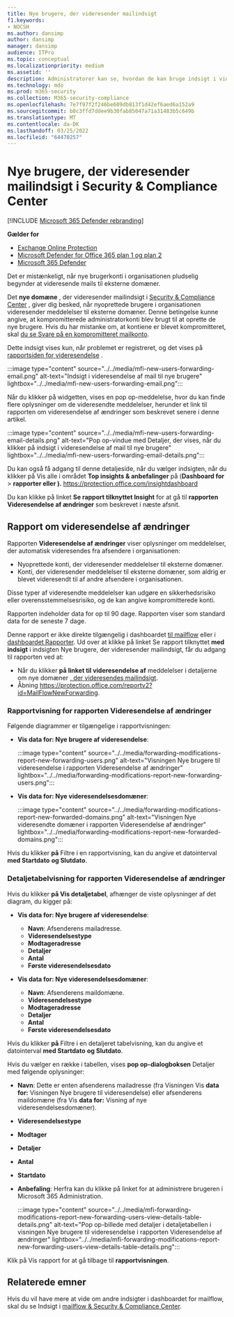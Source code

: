 ```yaml
---
title: Nye brugere, der videresender mailindsigt
f1.keywords:
- NOCSH
ms.author: dansimp
author: dansimp
manager: dansimp
audience: ITPro
ms.topic: conceptual
ms.localizationpriority: medium
ms.assetid: ''
description: Administratorer kan se, hvordan de kan bruge indsigt i videresendelse af mail i Security & Compliance Center til at undersøge, hvornår brugerne i organisationen videresender meddelelser til nye domæner.
ms.technology: mdo
ms.prod: m365-security
ms.collection: M365-security-compliance
ms.openlocfilehash: 7e7f97f2f246be609db813f1d42ef6aed6a152a9
ms.sourcegitcommit: b0c3ffd7ddee9b30fab85047a71a31483b5c649b
ms.translationtype: MT
ms.contentlocale: da-DK
ms.lasthandoff: 03/25/2022
ms.locfileid: "64470257"
---
```

# <a name="new-users-forwarding-email-insight-in-the-security--compliance-center"></a>Nye brugere, der videresender mailindsigt i Security & Compliance Center

[!INCLUDE [Microsoft 365 Defender rebranding](../includes/microsoft-defender-for-office.md)]

**Gælder for**
- [Exchange Online Protection](exchange-online-protection-overview.md)
- [Microsoft Defender for Office 365 plan 1 og plan 2](defender-for-office-365.md)
- [Microsoft 365 Defender](../defender/microsoft-365-defender.md)

Det er mistænkeligt, når nye brugerkonti i organisationen pludselig begynder at videresende mails til eksterne domæner.

Det **nye domæne** , der videresender mailindsigt i [Security & Compliance Center](https://protection.office.com) , giver dig besked, når nyoprettede brugere i organisationen videresender meddelelser til eksterne domæner. Denne betingelse kunne angive, at kompromitterede administratorkonti blev brugt til at oprette de nye brugere. Hvis du har mistanke om, at kontiene er blevet kompromitteret, skal [du se Svare på en kompromitteret mailkonto](responding-to-a-compromised-email-account.md).

Dette indsigt vises kun, når problemet er registreret, og det vises på [rapportsiden for videresendelse](view-mail-flow-reports.md#forwarding-report) .

:::image type="content" source="../../media/mfi-new-users-forwarding-email.png" alt-text="Indsigt i videresendelse af mail til nye brugere" lightbox="../../media/mfi-new-users-forwarding-email.png":::

Når du klikker på widgetten, vises en pop op-meddelelse, hvor du kan finde flere oplysninger om de videresendte meddelelser, herunder [](#forwarding-modifications-report) et link til rapporten om videresendelse af ændringer som beskrevet senere i denne artikel.

:::image type="content" source="../../media/mfi-new-users-forwarding-email-details.png" alt-text="Pop op-vindue med Detaljer, der vises, når du klikker på indsigt i videresendelse af mail til nye brugere" lightbox="../../media/mfi-new-users-forwarding-email-details.png":::

Du kan også få adgang til denne detaljeside, når du vælger indsigten,  når du klikker på Vis alle i området **Top insights & anbefalinger** på (**Dashboard for** \> **rapporter eller ).** <https://protection.office.com/insightdashboard>

Du kan klikke på linket **Se rapport tilknyttet Insight** for at gå til **rapporten Videresendelse af ændringer** som beskrevet i næste afsnit.

## <a name="forwarding-modifications-report"></a>Rapport om videresendelse af ændringer

Rapporten **Videresendelse af ændringer** viser oplysninger om meddelelser, der automatisk videresendes fra afsendere i organisationen:

- Nyoprettede konti, der videresender meddelelser til eksterne domæner.
- Konti, der videresender meddelelser til eksterne domæner, som aldrig er blevet videresendt til af andre afsendere i organisationen.

Disse typer af videresendte meddelelser kan udgøre en sikkerhedsrisiko eller overensstemmelsesrisiko, og de kan angive kompromitterede konti.

Rapporten indeholder data for op til 90 dage. Rapporten viser som standard data for de seneste 7 dage.

Denne rapport er ikke direkte tilgængelig i dashboardet [til mailflow](mail-flow-insights-v2.md) eller i [dashboardet Rapporter](view-mail-flow-reports.md). Ud over at klikke på linket Se rapport tilknyttet **med indsigt** i indsigten  Nye brugere, der videresender mailindsigt, får du adgang til rapporten ved at:

- Når du klikker **på linket til videresendelse af** meddelelser i detaljerne om nye domæner [, der videresendes mailindsigt](mfi-new-domains-being-forwarded-email.md).
- Åbning <https://protection.office.com/reportv2?id=MailFlowNewForwarding>.

### <a name="report-view-for-the-forwarding-modifications-report"></a>Rapportvisning for rapporten Videresendelse af ændringer

Følgende diagrammer er tilgængelige i rapportvisningen:

- **Vis data for: Nye brugere af videresendelse**:

    :::image type="content" source="../../media/forwarding-modifications-report-new-forwarding-users.png" alt-text="Visningen Nye brugere til videresendelse i rapporten Videresendelse af ændringer" lightbox="../../media/forwarding-modifications-report-new-forwarding-users.png":::

- **Vis data for: Nye videresendelsesdomæner**:

    :::image type="content" source="../../media/forwarding-modifications-report-new-forwarded-domains.png" alt-text="Visningen Nye videresendte domæner i rapporten Videresendelse af ændringer" lightbox="../../media/forwarding-modifications-report-new-forwarded-domains.png":::

Hvis du klikker **på** Filtre i en rapportvisning, kan du angive et datointerval **med Startdato** **og Slutdato**.

### <a name="details-table-view-for-the-forwarding-modifications-report"></a>Detaljetabelvisning for rapporten Videresendelse af ændringer

Hvis du klikker **på Vis detaljetabel**, afhænger de viste oplysninger af det diagram, du kigger på:

- **Vis data for: Nye brugere af videresendelse**:

  - **Navn**: Afsenderens mailadresse.
  - **Videresendelsestype**
  - **Modtageradresse**
  - **Detaljer**
  - **Antal**
  - **Første videresendelsesdato**

- **Vis data for: Nye videresendelsesdomæner**:

  - **Navn**: Afsenderens maildomæne.
  - **Videresendelsestype**
  - **Modtageradresse**
  - **Detaljer**
  - **Antal**
  - **Første videresendelsesdato**

Hvis du klikker **på** Filtre i en detaljeret tabelvisning, kan du angive et datointerval **med Startdato** **og Slutdato**.

Hvis du vælger en række i tabellen, vises **pop op-dialogboksen** Detaljer med følgende oplysninger:

- **Navn**: Dette er enten afsenderens mailadresse (fra Visningen Vis **data for:** Visningen Nye brugere til videresendelse) eller afsenderens maildomæne (fra Vis **data for:** Visning af nye videresendelsesdomæner).
- **Videresendelsestype**
- **Modtager**
- **Detaljer**
- **Antal**
- **Startdato**
- **Anbefaling**: Herfra kan du klikke på linket for at administrere brugeren i Microsoft 365 Administration.

  :::image type="content" source="../../media/mfi-forwarding-modifications-report-new-forwarding-users-view-details-table-details.png" alt-text="Pop op-billede med detaljer i detaljetabellen i visningen Nye brugere til videresendelse i rapporten Videresendelse af ændringer" lightbox="../../media/mfi-forwarding-modifications-report-new-forwarding-users-view-details-table-details.png":::

Klik på Vis rapport for at gå tilbage til **rapportvisningen**.

## <a name="related-topics"></a>Relaterede emner

Hvis du vil have mere at vide om andre indsigter i dashboardet for mailflow, skal du se Indsigt i [mailflow & Security & Compliance Center](mail-flow-insights-v2.md).
